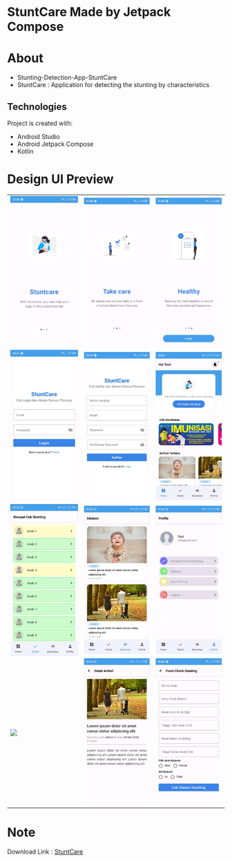 # StuntCare Made by Jetpack Compose

# About 
- Stunting-Detection-App-StuntCare
- StuntCare : Application for detecting the stunting by characteristics

## Technologies ##
Project is created with:
*  Android Studio
*  Android Jetpack Compose
*  Kotlin

# Design UI Preview

<table>
<tr>
      <td><img src="screenshots/splash_1.jpeg" width="200px" align="center"></td>
      <td><img src="screenshots/splash_2.jpeg" width="200px" align="center"></td>
      <td><img src="screenshots/splash_3.jpeg" width="200px" align="center"></td>
   </tr>
   <tr>
      <td><img src="screenshots/login.jpeg" width="200px" align="center"></td>
      <td><img src="screenshots/register.jpeg" width="200px" align="center"></td>
      <td><img src="screenshots/home.jpeg" width="200px" align="center"></td>
   </tr> 
    <tr>
      <td><img src="screenshots/check.jpeg" width="200px" align="center"></td>
      <td><img src="screenshots/education.jpeg" width="200px" align="center"></td>
      <td><img src="screenshots/profile.jpeg" width="200px" align="center"></td>
   </tr> 
 <tr>
      <td><img src="screenshots/detail_check.gif" width="200px" align="center"></td>
      <td><img src="screenshots/detail_education.jpeg" width="200px" align="center"></td>
      <td><img src="screenshots/form_check.jpeg" width="200px" align="center"></td>
   </tr> 
</table>

# Note
Download Link : [StuntCare](https://drive.google.com/file/d/1HThuwJIXwt2U7XHFCPGsP8Sj_qgDUxQz/view?usp=sharing)
